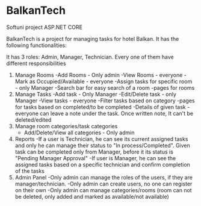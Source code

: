 # BalkanTech
Softuni project ASP.NET CORE

BalkanTech is a project for managing tasks for hotel Balkan. It has the following functionalities: 

It has 3 roles: Admin, Manager, Technician. Every one of them have different responsibilities
1. Manage Rooms
    -Add Rooms - Only admin
    -View Rooms - everyone
    -Mark as Occupied/Available - everyone
    -Assign tasks for specific room - only Manager
    -Search bar for easy search of a room
    -pages for rooms
2. Manage Tasks
    -Add task - Only Manager
    -Edit/Delete task - only Manager
    -View tasks - everyone
    -Filter tasks based on category
    -pages for tasks based on completed/to be completed
    -Details of given task 
        -everyone can leave a note under the task. Once written note, It can't be deleted/edited
3. Manage room categories/task categories
    - Add/Delete/View all categories - Only admin
4. Reports
    -If a user is Technician, he can see its current assigned tasks and only he can manage their status to "In process/Completed".
    Given task can be completed only from Manager, before it its status is "Pending Manager Approval"
    -If user is Manager, he can see the assigned tasks based on a specific technician and confirm completion of the tasks
5. Admin Panel
    -Only admin can manage the roles of the users, if they are manager/technician.
    -Only admin can create users, no one can register on their own
    -Only admin can manage categories/rooms (room can not be deleted, only added and marked as available/not available)
    




